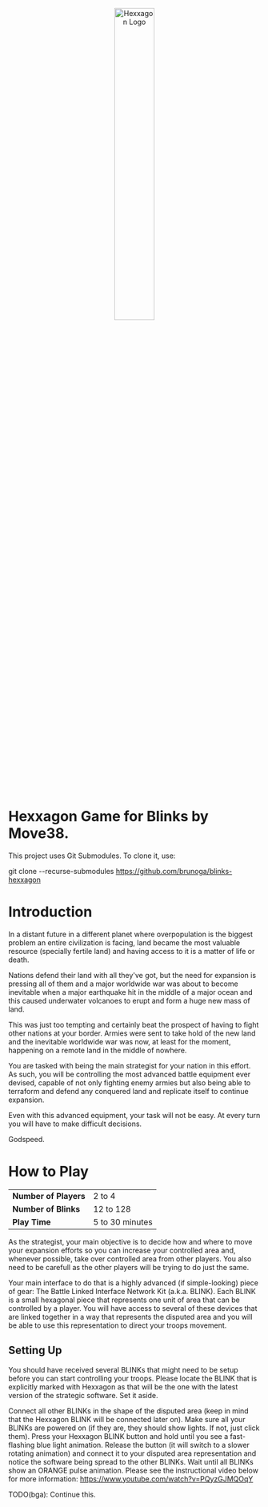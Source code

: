 <p align="center">
<img src="https://www.bug-br.org.br/hexxagon-white.jpg"
     alt="Hexxagon Logo" width="40%" height="40%">
</p>

# Hexxagon Game for Blinks by Move38.

This project uses Git Submodules. To clone it, use:

git clone --recurse-submodules https://github.com/brunoga/blinks-hexxagon

# Introduction

In a distant future in a different planet where overpopulation is the biggest problem an entire civilization is facing, land became the most valuable resource (specially fertile land) and having access to it is a matter of life or death.

Nations defend their land with all they've got, but the need for expansion is pressing all of them and a major worldwide war was about to become inevitable when a major earthquake hit in the middle of a major ocean and this caused underwater volcanoes to  erupt and form a huge new mass of land.

This was just too tempting and certainly beat the prospect of having to fight other nations at your border. Armies were sent to take hold of the new land and the inevitable worldwide war was now, at least for the moment, happening on a remote land in the middle of nowhere.

You are tasked with being the main strategist for your nation in this effort. As such, you will be controlling the most advanced battle equipment ever devised, capable of not only fighting enemy armies but also being able to terraform and defend any conquered land and replicate itself to continue expansion.

Even with this advanced equipment, your task will not be easy. At every turn you will have to make difficult decisions.

Godspeed.

# How to Play

<table>
  <tr>
    <td><b>Number of Players</b></td><td>2 to 4</td>
  </tr>
  <tr>
    <td><b>Number of Blinks</b></td><td>12 to 128</td>
  </tr>
  <tr>
    <td><b>Play Time</b></td><td>5 to 30 minutes</td>
  </tr>
</table>

As the strategist, your main objective is to decide how and where to move your expansion efforts so you can increase your controlled area and, whenever possible, take over controlled area from other players. You also need to be carefull as the other players will be trying to do just the same.

Your main interface to do that is a highly advanced (if simple-looking) piece of gear: The Battle Linked Interface Network Kit (a.k.a. BLINK). Each BLINK is a small hexagonal piece that represents one unit of area that can be controlled by a player. You will have access to several of these devices that are linked together in a way that represents the disputed area and you will be able to use this representation to direct your troops movement.

## Setting Up

You should have received several BLINKs that might need to be setup before you can start controlling your troops. Please locate the BLINK that is explicitly marked with Hexxagon as that will be the one with the latest version of the strategic software. Set it aside.

Connect all other BLINKs in the shape of the disputed area (keep in mind that the Hexxagon BLINK will be connected later on). Make sure all your BLINKs are powered on (if they are, they should show lights. If not, just click them). Press your Hexxagon BLINK button and hold until you see a fast-flashing blue light animation. Release the button (it will switch to a slower rotating animation) and connect it to your disputed area representation and notice the software being spread to the other BLINKs. Wait until all BLINKs show an ORANGE pulse animation. Please see the instructional video below for more information: https://www.youtube.com/watch?v=PQyzGJMQOqY

TODO(bga): Continue this.
